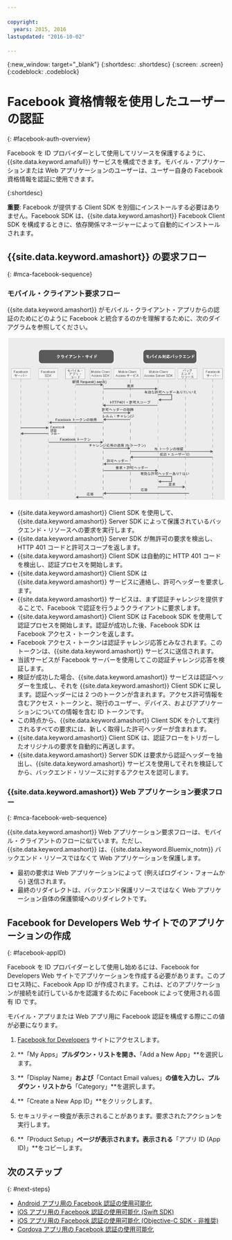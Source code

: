 ```yaml
---

copyright:
  years: 2015, 2016
lastupdated: "2016-10-02"

---
```

{:new_window: target="_blank"}
{:shortdesc: .shortdesc}
{:screen: .screen}
{:codeblock: .codeblock}

# Facebook 資格情報を使用したユーザーの認証
{: #facebook-auth-overview}

Facebook を ID プロバイダーとして使用してリソースを保護するように、{{site.data.keyword.amafull}} サービスを構成できます。モバイル・アプリケーションまたは Web アプリケーションのユーザーは、ユーザー自身の Facebook 資格情報を認証に使用できます。


{:shortdesc}

**重要**: Facebook が提供する Client SDK を別個にインストールする必要はありません。Facebook SDK は、{{site.data.keyword.amashort}} Facebook Client SDK を構成するときに、依存関係マネージャーによって自動的にインストールされます。

## {{site.data.keyword.amashort}} の要求フロー
{: #mca-facebook-sequence}

### モバイル・クライアント要求フロー

{{site.data.keyword.amashort}} がモバイル・クライアント・アプリからの認証のためにどのように Facebook と統合するのかを理解するために、次のダイアグラムを参照してください。

![モバイル・クライアント要求フロー・ダイアグラム](images/mca-sequence-facebook.jpg)

* {{site.data.keyword.amashort}} Client SDK を使用して、{{site.data.keyword.amashort}} Server SDK によって保護されているバックエンド・リソースへの要求を実行します。
* {{site.data.keyword.amashort}} Server SDK が無許可の要求を検出し、HTTP 401 コードと許可スコープを返します。
* {{site.data.keyword.amashort}} Client SDK は自動的に HTTP 401 コードを検出し、認証プロセスを開始します。
* {{site.data.keyword.amashort}} Client SDK は {{site.data.keyword.amashort}} サービスに連絡し、許可ヘッダーを要求します。
* {{site.data.keyword.amashort}} サービスは、まず認証チャレンジを提供することで、Facebook で認証を行うようクライアントに要求します。
* {{site.data.keyword.amashort}} Client SDK は Facebook SDK を使用して認証プロセスを開始します。認証が成功した後、Facebook SDK は Facebook アクセス・トークンを返します。
* Facebook アクセス・トークンは認証チャレンジ応答とみなされます。このトークンは、{{site.data.keyword.amashort}} サービスに送信されます。
* 当該サービスが Facebook サーバーを使用してこの認証チャレンジ応答を検証します。
* 検証が成功した場合、{{site.data.keyword.amashort}} サービスは認証ヘッダーを生成し、それを {{site.data.keyword.amashort}} Client SDK に戻します。認証ヘッダーには 2 つのトークンが含まれます。アクセス許可情報を含むアクセス・トークンと、現行のユーザー、デバイス、およびアプリケーションについての情報を含む ID トークンです。
* この時点から、{{site.data.keyword.amashort}} Client SDK を介して実行されるすべての要求には、新しく取得した許可ヘッダーが含まれます。
* {{site.data.keyword.amashort}} Client SDK は、認証フローをトリガーしたオリジナルの要求を自動的に再送します。
* {{site.data.keyword.amashort}} Server SDK は要求から認証ヘッダーを抽出し、{{site.data.keyword.amashort}} サービスを使用してそれを検証してから、バックエンド・リソースに対するアクセスを認可します。

### {{site.data.keyword.amashort}} Web アプリケーション要求フロー
{: #mca-facebook-web-sequence}

{{site.data.keyword.amashort}} Web アプリケーション要求フローは、モバイル・クライアントのフローに似ています。ただし、{{site.data.keyword.amashort}} は、{{site.data.keyword.Bluemix_notm}} バックエンド・リソースではなくて Web アプリケーションを保護します。

  * 最初の要求は Web アプリケーションによって (例えばログイン・フォームから) 送信されます。
  * 最終のリダイレクトは、バックエンド保護リソースではなく Web アプリケーション自体の保護領域へのリダイレクトです。


## Facebook for Developers Web サイトでのアプリケーションの作成
{: #facebook-appID}

Facebook を ID プロバイダーとして使用し始めるには、Facebook for Developers Web サイトでアプリケーションを作成する必要があります。このプロセス時に、Facebook App ID が作成されます。これは、どのアプリケーションが接続を試行しているかを認識するために Facebook によって使用される固有 ID です。

モバイル・アプリまたは Web アプリ用に Facebook 認証を構成する際にこの値が必要になります。

1. [Facebook for Developers](https://developers.facebook.com) サイトにアクセスします。

1. **「My Apps」**プルダウン・リストを開き、**「Add a New App」**を選択します。

1. **「Display Name」**および**「Contact Email values」**の値を入力し、プルダウン・リストから**「Category」**を選択します。

1. **「Create a New App ID」**をクリックします。

1. セキュリティー検査が表示されることがあります。要求されたアクションを実行します。

1. **「Product Setup」**ページが表示されます。表示される**「アプリ ID (App ID)」**をコピーします。

## 次のステップ
{: #next-steps}

* [Android アプリ用の Facebook 認証の使用可能化](facebook-auth-android.html)
* [iOS アプリ用の Facebook 認証の使用可能化 (Swift SDK)](facebook-auth-ios-swift-sdk.html)
* [iOS アプリ用の Facebook 認証の使用可能化 (Objective-C SDK - 非推奨)](facebook-auth-ios.html)
* [Cordova アプリ用の Facebook 認証の使用可能化](facebook-auth-cordova.html)
